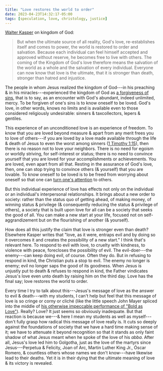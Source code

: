 ```yaml
---
title: "Love restores the world to order"
date: 2023-04-23T14:32:17-05:00
tags: [speculation, love, christology, justice]
---
```


[Walter Kasper](https://micro.blog/books/9780567077592) on kingdom of God:

> But when the ultimate source of all reality, God's love, re-establishes itself and comes to power, the world is restored to order and salvation. Because each individual can feel himself accepted and approved without reserve, he becomes free to live with others. The coming of the Kingdom of God's love therefore means the salvation of the world as a whole and the salvation of every individual. Everyone can now know that love is the ultimate, that it is stronger than death, stronger than hatred and injustice.

The people in whom Jesus realized the kingdom of God---in his preaching & in his miracles---experienced the kingdom of God as [a forgiveness of sins](https://www.biblegateway.com/passage/?search=matthew+9%3A1-8&version=RSVCE), that is to say, as an encounter with God's abundant, indeed unlimited, mercy. To be forgiven of one's sins is to know oneself to be loved. God's love, in other words, knows no limits and is available even to those considered religiously undesirable: sinners & taxcollectors, lepers & gentiles.

This experience of an unconditioned love is an experience of freedom. To know that you are loved beyond measure & apart from any merit frees you to love of others---if you are loved by a love made available through the life & death of Jesus to even the worst among sinners ([1 Timothy 1:15](https://www.biblegateway.com/passage/?search=1+Timothy+1%3A15&version=RSVCE)), then there is no reason not to love your neighbors. There is no need for egoism or worldly striving, for self-interest or status; there is no need to convince yourself that you are loved for your accomplishments or achievements. You are loved, even apart from all that. Resting in the assurance of God's love, then, one can stop trying to convince others (& yourself) that you are lovable. To know oneself to be loved is to be freed from worrying about oneself so that one can [turn one's attention](https://micro.andrewbelfield.com/2019/05/18/that-attention-is.html) to others.

But this individual experience of love has effects not only on the individual or an individual's interpersonal relationships. It brings about a new order to society: rather than the status quo of getting ahead, of making money, of winning status & privilege (& consequently reducing the status & privilege of others), a society that is built upon love for all can be a society that seeks the good of all. You can make a new start at your life, focused not on self-aggrandizement but on the flourishing of another (& yourself).

How does all this justify the claim that love is stronger even than death? Elsewhere Kasper writes that "love, as it were, entraps evil and by doing so it overcomes it and creates the possibility of a new start." I think that's relevant here. To respond to evil with love, to cruelty with kindness, to violence with peace, forecloses the possibility of evil. The evil-doer---the enemy---can keep doing evil, of course. Often they do. But in refusing to respond in kind, the Christian puts a stop to evil. The enemy no longer is enemy; evil no longer saps the good of its goodness. When Jesus is unjustly put to death & refuses to respond in kind, the Father vindicates Jesus's love even unto death by raising him on the third day. Love has the final say; love restores the world to order.

Every time I try to talk about this---Jesus's message of love as the answer to evil & death---with my students, I can't help but feel that this message of love is so cringe or corny or cliché (like the little speech John Mayer spliced into the middle of [his otherwise impeccable performance of "Bold as Love"](https://www.youtube.com/watch?v=65hqZpwJAbI)). Really? Love? It just seems so obviously inadequate. But that reaction is because we---& here I mean my students as well as myself---don't fully grasp how radical this message of love really is. It cuts so deeply against the foundations of society that we have a hard time making sense of it; we have to attenuate it beyond recognition so that it stands as only faint shadow of what Jesus meant when he spoke of the love of his *abba*. After all, Jesus's love led him to Golgotha, just as the love of the martyrs since Jesus---Perpetua & Felicity, Joan of Arc, Martin Luther King Jr., Óscar Romero, & countless others whose names we don't know---have likewise lead to their deaths. Yet it is in their dying that the ultimate meaning of love & its victory is revealed.
